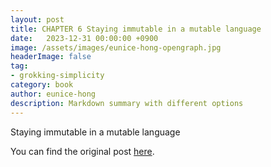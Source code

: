 ```yaml
---
layout: post
title: CHAPTER 6 Staying immutable in a mutable language
date:   2023-12-31 00:00:00 +0900
image: /assets/images/eunice-hong-opengraph.jpg
headerImage: false
tag:
- grokking-simplicity
category: book
author: eunice-hong
description: Markdown summary with different options
---
```


Staying immutable in a mutable language

You can find the original post [here](https://livebook.manning.com/book/grokking-simplicity/chapter-6/).